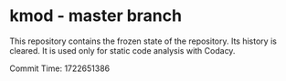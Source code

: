 # kmod - master branch

This repository contains the frozen state of the repository.
Its history is cleared. It is used only for static code
analysis with Codacy.

Commit Time: 1722651386